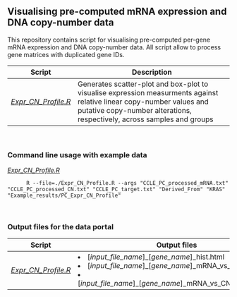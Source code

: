 ## Visualising pre-computed mRNA expression and DNA copy-number data

This repository contains script for visualising pre-computed per-gene mRNA expression and DNA copy-number data. All script allow to process gene matrices with duplicated gene IDs.

Script | Description
------------ | ------------
*[Expr_CN_Profile.R](https://github.com/JMarzec/data_portal/tree/master/mRNA_CN/Expr_CN_Profile.R)* | Generates scatter-plot and box-plot to visualise expression measurments against relative linear copy-number values and putative copy-number alterations, respectively, across samples and groups
<br />


###   Command line usage with example data

*[Expr_CN_Profile.R](https://github.com/JMarzec/data_portal/tree/master/mRNA_CN/Expr_CN_Profile.R)*
```
      R --file=./Expr_CN_Profile.R --args "CCLE_PC_processed_mRNA.txt" "CCLE_PC_processed_CN.txt" "CCLE_PC_target.txt" "Derived_From" "KRAS" "Example_results/PC_Expr_CN_Profile"
```
<br />


###   Output files for the data portal

Script | Output files
------------ | ------------
*[Expr_CN_Profile.R](https://github.com/JMarzec/data_portal/tree/master/mRNA_CN/Expr_CN_Profile.R)* | <li> [*input_file_name*]\_[*gene_name*]\_hist.html</li> <li> [*input_file_name*]\_[*gene_name*]\_mRNA_vs_CN_plot.html</li> <li> [*input_file_name*]\_[*gene_name*]\_mRNA_vs_CN_boxplot.html</li>
<br />